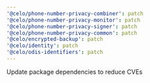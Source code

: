 ```yaml
---
'@celo/phone-number-privacy-combiner': patch
'@celo/phone-number-privacy-monitor': patch
'@celo/phone-number-privacy-signer': patch
'@celo/phone-number-privacy-common': patch
'@celo/encrypted-backup': patch
'@celo/identity': patch
'@celo/odis-identifiers': patch
---
```


Update package dependencies to reduce CVEs
